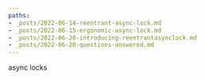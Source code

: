 ```yaml
---
paths:
- _posts/2022-06-14-reentrant-async-lock.md
- _posts/2022-06-15-ergonomic-async-lock.md
- _posts/2022-06-20-introducing-reentrantasynclock.md
- _posts/2022-06-20-questions-answered.md
---
```

async locks